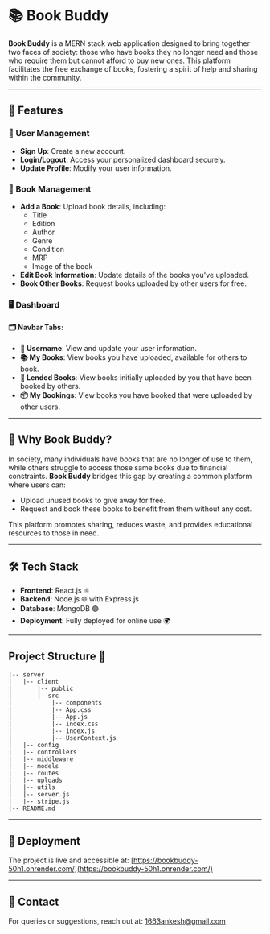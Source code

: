 # 📚 Book Buddy

**Book Buddy** is a MERN stack web application designed to bring together two faces of society: those who have books they no longer need and those who require them but cannot afford to buy new ones. This platform facilitates the free exchange of books, fostering a spirit of help and sharing within the community.

---

## 🚀 Features

### 👥 User Management

- **Sign Up**: Create a new account.
- **Login/Logout**: Access your personalized dashboard securely.
- **Update Profile**: Modify your user information.

### 📖 Book Management

- **Add a Book**: Upload book details, including:
  - Title
  - Edition
  - Author
  - Genre
  - Condition
  - MRP
  - Image of the book
- **Edit Book Information**: Update details of the books you've uploaded.
- **Book Other Books**: Request books uploaded by other users for free.

### 🖥️ Dashboard

#### 🗂️ **Navbar Tabs**:

- **👤 Username**: View and update your user information.
- **📚 My Books**: View books you have uploaded, available for others to book.
- **🤝 Lended Books**: View books initially uploaded by you that have been booked by others.
- **📦 My Bookings**: View books you have booked that were uploaded by other users.

---

## 🌟 Why Book Buddy?

In society, many individuals have books that are no longer of use to them, while others struggle to access those same books due to financial constraints. **Book Buddy** bridges this gap by creating a common platform where users can:

- Upload unused books to give away for free.
- Request and book these books to benefit from them without any cost.

This platform promotes sharing, reduces waste, and provides educational resources to those in need.

---

## 🛠️ Tech Stack

- **Frontend**: React.js ⚛️
- **Backend**: Node.js 🌐 with Express.js
- **Database**: MongoDB 🟢
- **Deployment**: Fully deployed for online use 🌍

---

## Project Structure 📁

```bookbuddy
|-- server
|   |-- client
|       |-- public
|       |--src
|           |-- components
|           |-- App.css
|           |-- App.js
|           |-- index.css
|           |-- index.js
|           |-- UserContext.js
|   |-- config
|   |-- controllers
|   |-- middleware
|   |-- models
|   |-- routes
|   |-- uploads
|   |-- utils
|   |-- server.js
|   |-- stripe.js
|-- README.md
```

---

## 🔗 Deployment

The project is live and accessible at: [https://bookbuddy-50h1.onrender.com/](https://bookbuddy-50h1.onrender.com/)

---

## 📧 Contact

For queries or suggestions, reach out at: [1663ankesh@gmail.com](1663ankesh@gmail.com)
